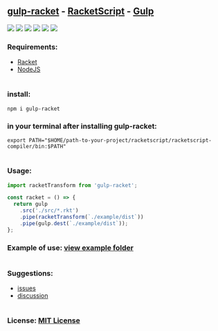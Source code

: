 ## [gulp-racket](https://npmjs.com/package/gulp-racket) - [RacketScript](https://github.com/racketscript/racketscript) - [Gulp](https://gulpjs.com/)

![](https://img.shields.io/npm/v/gulp-racket)
![](https://img.shields.io/github/issues/fxhxyz4/gulp-racket)
![](https://img.shields.io/npm/l/gulp-racket)
![](https://img.shields.io/github/commit-activity/t/fxhxyz4/gulp-racket)
![](https://img.shields.io/npm/dt/gulp-racket)
![](https://img.shields.io/website?url=https%3A%2F%2Fwww.npmjs.com%2Fpackage%2Fgulp-racket)

### Requirements:
 - [Racket](https://racket-lang.org)
 - [NodeJS](https://nodejs.org)

#

### install:
```
npm i gulp-racket
```
### in your terminal after installing gulp-racket:
```shell
export PATH="$HOME/path-to-your-project/racketscript/racketscript-compiler/bin:$PATH"
```

#

### Usage:

```javascript
import racketTransform from 'gulp-racket';

const racket = () => {
  return gulp
    .src('./src/*.rkt')
    .pipe(racketTransform(`./example/dist`))
    .pipe(gulp.dest(`./example/dist`));
};
```

### Example of use: [view example folder](./example)

#

### Suggestions:

- [issues](https://github.com/fxhxyz4/gulp-racket/issues)
- [discussion](https://github.com/fxhxyz4/gulp-racket/discussions)

#

### License: [MIT License](https://fxhxyz.mit-license.org/)
